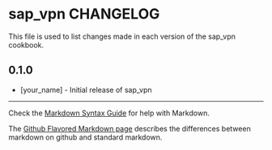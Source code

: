 sap_vpn CHANGELOG
=================

This file is used to list changes made in each version of the sap_vpn cookbook.

0.1.0
-----
- [your_name] - Initial release of sap_vpn

- - -
Check the [Markdown Syntax Guide](http://daringfireball.net/projects/markdown/syntax) for help with Markdown.

The [Github Flavored Markdown page](http://github.github.com/github-flavored-markdown/) describes the differences between markdown on github and standard markdown.

